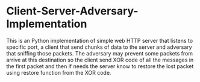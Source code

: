 # Client-Server-Adversary-Implementation
This is an Python implementation of simple web HTTP server that listens to specific port, a client that send chunks of data to the server and adversary that sniffing those packets. The adversary may prevent some packets from arrive at this destination so the client send XOR code of all the messages in the first packet and then if needs the server know to restore the lost packet using restore function from the XOR code.
